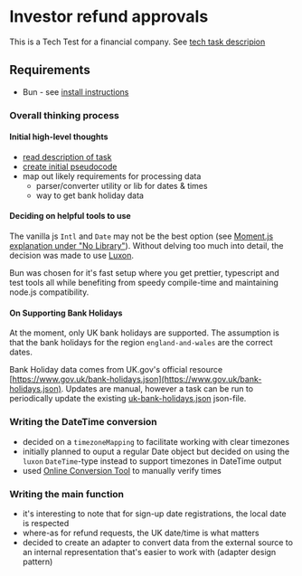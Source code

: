 # Investor refund approvals
This is a Tech Test for a financial company. See [tech task descripion](./further-tech-test-senior.md)

## Requirements
- Bun - see [install instructions](https://bun.sh/docs/installation)

### Overall thinking process
#### Initial high-level thoughts
- [read description of task](./further-tech-test-senior.md)
- [create initial pseudocode](./pseudo-code.md)
- map out likely requirements for processing data
  - parser/converter utility or lib for dates & times
  - way to get bank holiday data

#### Deciding on helpful tools to use
The vanilla js `Intl` and `Date` may not be the best option (see [Moment.js explanation under "No Library"](https://momentjs.com/docs/#/-project-status/recommendations/)). Without delving too much into detail, the decision was made to use [Luxon](https://moment.github.io/luxon/#/).

Bun was chosen for it's fast setup where you get prettier, typescript and test tools all while benefiting from speedy compile-time and maintaining node.js compatibility.

#### On Supporting Bank Holidays
At the moment, only UK bank holidays are supported. The assumption is that the bank holidays for the region `england-and-wales` are the correct dates.

Bank Holiday data comes from UK.gov's official resource [https://www.gov.uk/bank-holidays.json](https://www.gov.uk/bank-holidays.json). Updates are manual, however a task can be run to periodically update the existing [uk-bank-holidays.json](./src/uk-bank-holidays.json) json-file.

### Writing the DateTime conversion
- decided on a `timezoneMapping` to facilitate working with clear timezones
- initially planned to ouput a regular Date object but decided on using the `luxon` `DateTime`-type instead to support timezones in DateTime output
- used [Online Conversion Tool](https://www.timeanddate.com/worldclock/converter.html?iso=20210201T170000&p1=137&p2=179&p3=195&p4=136) to manually verify times

### Writing the main function
- it's interesting to note that for sign-up date registrations, the local date is respected
- where-as for refund requests, the UK date/time is what matters
- decided to create an adapter to convert data from the external source to an internal representation that's easier to work with (adapter design pattern)
